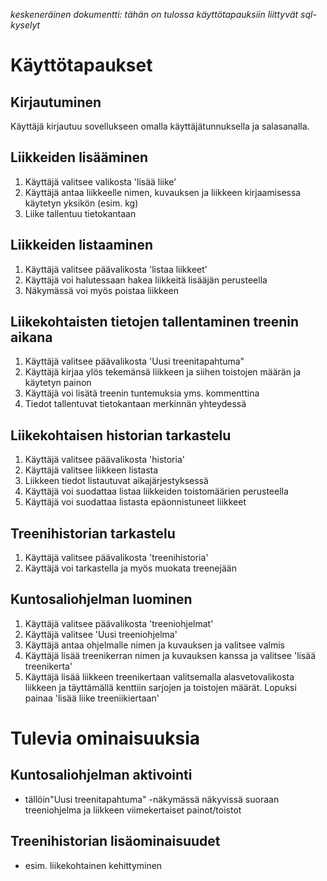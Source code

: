 *keskeneräinen dokumentti: tähän on tulossa käyttötapauksiin liittyvät sql-kyselyt*
# Käyttötapaukset
## Kirjautuminen
Käyttäjä kirjautuu sovellukseen omalla käyttäjätunnuksella ja salasanalla.

## Liikkeiden lisääminen
1. Käyttäjä valitsee valikosta 'lisää liike'
2. Käyttäjä antaa liikkeelle nimen, kuvauksen ja liikkeen kirjaamisessa käytetyn yksikön (esim. kg)
3. Liike tallentuu tietokantaan

## Liikkeiden listaaminen
1. Käyttäjä valitsee päävalikosta 'listaa liikkeet'
2. Käyttäjä voi halutessaan hakea liikkeitä lisääjän perusteella
3. Näkymässä voi myös poistaa liikkeen


## Liikekohtaisten tietojen tallentaminen treenin aikana

1. Käyttäjä valitsee päävalikosta 'Uusi treenitapahtuma"
2. Käyttäjä kirjaa ylös tekemänsä liikkeen ja siihen toistojen määrän ja käytetyn painon 
3. Käyttäjä voi lisätä treenin tuntemuksia yms. kommenttina  
4. Tiedot tallentuvat tietokantaan merkinnän yhteydessä

## Liikekohtaisen historian tarkastelu

1. Käyttäjä valitsee päävalikosta 'historia'
2. Käyttäjä valitsee liikkeen listasta
3. Liikkeen tiedot listautuvat aikajärjestyksessä
4. Käyttäjä voi suodattaa listaa liikkeiden toistomäärien perusteella
5. Käyttäjä voi suodattaa listasta epäonnistuneet liikkeet


## Treenihistorian tarkastelu

1. Käyttäjä valitsee päävalikosta 'treenihistoria'
2. Käyttäjä voi tarkastella ja myös muokata treenejään

## Kuntosaliohjelman luominen

1. Käyttäjä valitsee päävalikosta 'treeniohjelmat'
2. Käyttäjä valitsee 'Uusi treeniohjelma'
3. Käyttäjä antaa ohjelmalle nimen ja kuvauksen ja valitsee valmis
4. Käyttäjä lisää treenikerran nimen ja kuvauksen kanssa ja valitsee 'lisää treenikerta'
5. Käyttäjä lisää liikkeen treenikertaan valitsemalla alasvetovalikosta liikkeen ja täyttämällä kenttiin sarjojen
ja toistojen määrät. Lopuksi painaa 'lisää liike treeniikiertaan'

# Tulevia ominaisuuksia
## Kuntosaliohjelman aktivointi
* tällöin"Uusi treenitapahtuma" -näkymässä näkyvissä suoraan treeniohjelma ja liikkeen viimekertaiset painot/toistot
## Treenihistorian lisäominaisuudet
* esim. liikekohtainen kehittyminen

